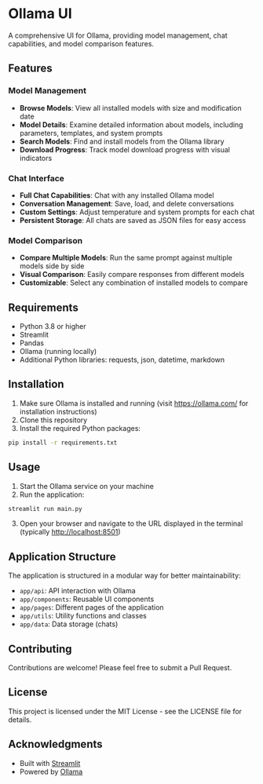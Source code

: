 # Ollama UI

A comprehensive UI for Ollama, providing model management, chat capabilities, and model comparison features.

## Features

### Model Management

- **Browse Models**: View all installed models with size and modification date
- **Model Details**: Examine detailed information about models, including parameters, templates, and system prompts
- **Search Models**: Find and install models from the Ollama library
- **Download Progress**: Track model download progress with visual indicators

### Chat Interface

- **Full Chat Capabilities**: Chat with any installed Ollama model
- **Conversation Management**: Save, load, and delete conversations
- **Custom Settings**: Adjust temperature and system prompts for each chat
- **Persistent Storage**: All chats are saved as JSON files for easy access

### Model Comparison

- **Compare Multiple Models**: Run the same prompt against multiple models side by side
- **Visual Comparison**: Easily compare responses from different models
- **Customizable**: Select any combination of installed models to compare

## Requirements

- Python 3.8 or higher
- Streamlit
- Pandas
- Ollama (running locally)
- Additional Python libraries: requests, json, datetime, markdown

## Installation

1. Make sure Ollama is installed and running (visit <https://ollama.com/> for installation instructions)
2. Clone this repository
3. Install the required Python packages:

```bash
pip install -r requirements.txt
```

## Usage

1. Start the Ollama service on your machine
2. Run the application:

```bash
streamlit run main.py
```

3. Open your browser and navigate to the URL displayed in the terminal (typically <http://localhost:8501>)

## Application Structure

The application is structured in a modular way for better maintainability:

- `app/api`: API interaction with Ollama
- `app/components`: Reusable UI components
- `app/pages`: Different pages of the application
- `app/utils`: Utility functions and classes
- `app/data`: Data storage (chats)

## Contributing

Contributions are welcome! Please feel free to submit a Pull Request.

## License

This project is licensed under the MIT License - see the LICENSE file for details.

## Acknowledgments

- Built with [Streamlit](https://streamlit.io/)
- Powered by [Ollama](https://ollama.com/)
